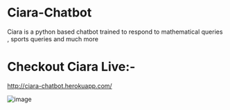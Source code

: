 # Ciara-Chatbot

Ciara is a python based chatbot trained to respond to mathematical queries , sports queries and much more

# Checkout Ciara Live:-
http://ciara-chatbot.herokuapp.com/

![image](https://github.com/antrikshmisri/Ciara-Chatbot/blob/master/screenshots/ss_04.png)


